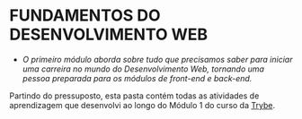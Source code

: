 # FUNDAMENTOS DO DESENVOLVIMENTO WEB

- *O primeiro módulo aborda sobre tudo que precisamos saber para iniciar uma carreira no mundo do Desenvolvimento Web, tornando uma pessoa preparada para os módulos de front-end e back-end.*

Partindo do pressuposto, esta pasta contém todas as atividades de aprendizagem que desenvolvi ao longo do Módulo 1 do curso da [Trybe](https://www.betrybe.com/).
